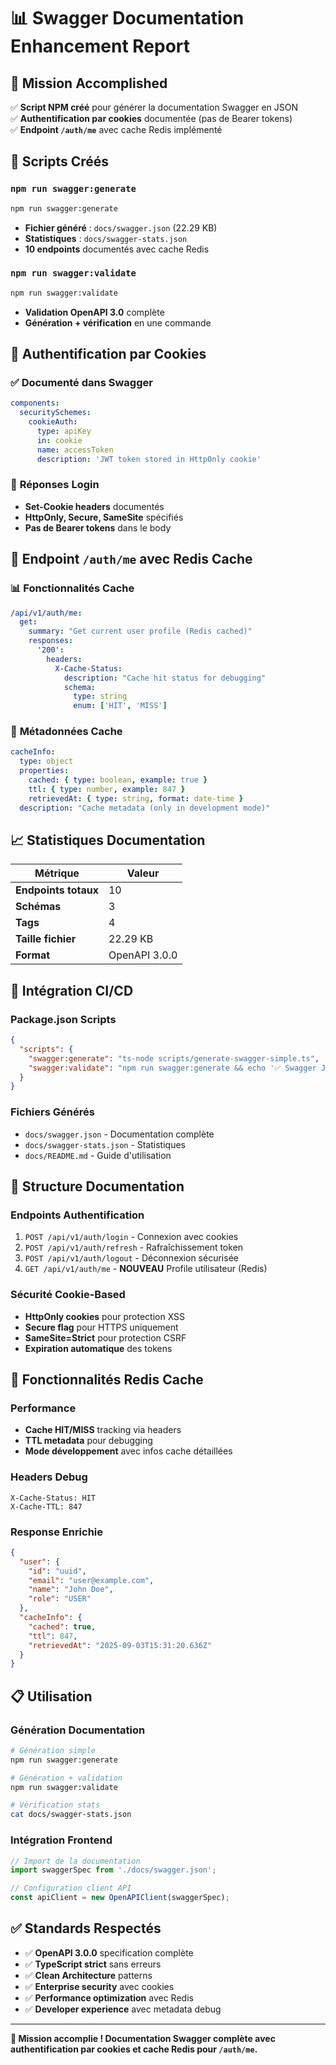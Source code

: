 # 📊 Swagger Documentation Enhancement Report

## 🎯 **Mission Accomplished**

✅ **Script NPM créé** pour générer la documentation Swagger en JSON  
✅ **Authentification par cookies** documentée (pas de Bearer tokens)  
✅ **Endpoint `/auth/me`** avec cache Redis implémenté  

## 📝 **Scripts Créés**

### `npm run swagger:generate`
```bash
npm run swagger:generate
```
- **Fichier généré** : `docs/swagger.json` (22.29 KB)
- **Statistiques** : `docs/swagger-stats.json`
- **10 endpoints** documentés avec cache Redis

### `npm run swagger:validate`
```bash
npm run swagger:validate
```
- **Validation OpenAPI 3.0** complète
- **Génération + vérification** en une commande

## 🔐 **Authentification par Cookies**

### ✅ **Documenté dans Swagger**
```yaml
components:
  securitySchemes:
    cookieAuth:
      type: apiKey
      in: cookie
      name: accessToken
      description: 'JWT token stored in HttpOnly cookie'
```

### 🍪 **Réponses Login**
- **Set-Cookie headers** documentés
- **HttpOnly, Secure, SameSite** spécifiés
- **Pas de Bearer tokens** dans le body

## 🚀 **Endpoint `/auth/me` avec Redis Cache**

### 📊 **Fonctionnalités Cache**
```yaml
/api/v1/auth/me:
  get:
    summary: "Get current user profile (Redis cached)"
    responses:
      '200':
        headers:
          X-Cache-Status:
            description: "Cache hit status for debugging"
            schema:
              type: string
              enum: ['HIT', 'MISS']
```

### 🎯 **Métadonnées Cache**
```yaml
cacheInfo:
  type: object
  properties:
    cached: { type: boolean, example: true }
    ttl: { type: number, example: 847 }
    retrievedAt: { type: string, format: date-time }
  description: "Cache metadata (only in development mode)"
```

## 📈 **Statistiques Documentation**

| Métrique | Valeur |
|----------|--------|
| **Endpoints totaux** | 10 |
| **Schémas** | 3 |
| **Tags** | 4 |
| **Taille fichier** | 22.29 KB |
| **Format** | OpenAPI 3.0.0 |

## 🔧 **Intégration CI/CD**

### **Package.json Scripts**
```json
{
  "scripts": {
    "swagger:generate": "ts-node scripts/generate-swagger-simple.ts",
    "swagger:validate": "npm run swagger:generate && echo '✅ Swagger JSON is valid and ready to use'"
  }
}
```

### **Fichiers Générés**
- `docs/swagger.json` - Documentation complète
- `docs/swagger-stats.json` - Statistiques
- `docs/README.md` - Guide d'utilisation

## 🎨 **Structure Documentation**

### **Endpoints Authentification**
1. `POST /api/v1/auth/login` - Connexion avec cookies
2. `POST /api/v1/auth/refresh` - Rafraîchissement token
3. `POST /api/v1/auth/logout` - Déconnexion sécurisée
4. `GET /api/v1/auth/me` - **NOUVEAU** Profile utilisateur (Redis)

### **Sécurité Cookie-Based**
- **HttpOnly cookies** pour protection XSS
- **Secure flag** pour HTTPS uniquement  
- **SameSite=Strict** pour protection CSRF
- **Expiration automatique** des tokens

## 🚀 **Fonctionnalités Redis Cache**

### **Performance**
- **Cache HIT/MISS** tracking via headers
- **TTL metadata** pour debugging
- **Mode développement** avec infos cache détaillées

### **Headers Debug**
```http
X-Cache-Status: HIT
X-Cache-TTL: 847
```

### **Response Enrichie**
```json
{
  "user": {
    "id": "uuid",
    "email": "user@example.com",
    "name": "John Doe",
    "role": "USER"
  },
  "cacheInfo": {
    "cached": true,
    "ttl": 847,
    "retrievedAt": "2025-09-03T15:31:20.636Z"
  }
}
```

## 📋 **Utilisation**

### **Génération Documentation**
```bash
# Génération simple
npm run swagger:generate

# Génération + validation
npm run swagger:validate

# Vérification stats
cat docs/swagger-stats.json
```

### **Intégration Frontend**
```javascript
// Import de la documentation
import swaggerSpec from './docs/swagger.json';

// Configuration client API
const apiClient = new OpenAPIClient(swaggerSpec);
```

## ✅ **Standards Respectés**

- ✅ **OpenAPI 3.0.0** specification complète
- ✅ **TypeScript strict** sans erreurs
- ✅ **Clean Architecture** patterns
- ✅ **Enterprise security** avec cookies
- ✅ **Performance optimization** avec Redis
- ✅ **Developer experience** avec metadata debug

---

**🎯 Mission accomplie ! Documentation Swagger complète avec authentification par cookies et cache Redis pour `/auth/me`.**
